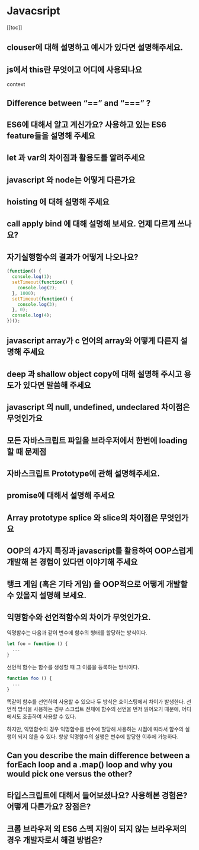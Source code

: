 # Javacsript

[[toc]]

## clouser에 대해 설명하고 예시가 있다면 설명해주세요.

## js에서 this란 무엇이고 어디에 사용되나요

context

## Difference between “==” and “===” ?

## ES6에 대해서 알고 계신가요? 사용하고 있는 ES6 feature들을 설명해 주세요

## let 과 var의 차이점과 활용도를 알려주세요

## javascript 와 node는 어떻게 다른가요

## hoisting 에 대해 설명해 주세요

## call apply bind 에 대해 설명해 보세요. 언제 다르게 쓰나요?

## 자기실행함수의 결과가 어떻게 나오나요?

```js
(function() {
  console.log(1);
  setTimeout(function() {
    console.log(2);
  }, 1000);
  setTimeout(function() {
    console.log(3);
  }, 0);
  console.log(4);
})();
```

## javascript array가 c 언어의 array와 어떻게 다른지 설명해 주세요

## deep 과 shallow object copy에 대해 설명해 주시고 용도가 있다면 말씀해 주세요

## javascript 의 null, undefined, undeclared 차이점은 무엇인가요

## 모든 자바스크립트 파일을 브라우저에서 한번에 loading 할 때 문제점

## 자바스크립트 Prototype에 관해 설명해주세요.

## promise에 대해서 설명해 주세요

## Array prototype splice 와 slice의 차이점은 무엇인가요

## OOP의 4가지 특징과 javascript를 활용하여 OOP스럽게 개발해 본 경험이 있다면 이야기해 주세요

## 탱크 게임 (혹은 기타 게임) 을 OOP적으로 어떻게 개발할 수 있을지 설명해 보세요.

## 익명함수와 선언적함수의 차이가 무엇인가요.

익명함수는 다음과 같이 변수에 함수의 형태를 할당하는 방식이다.

```js
let foo = function () {
  ...
}
```

선언적 함수는 함수를 생성할 때 그 이름을 등록하는 방식이다.

```js
function foo () {
  ...
}
```

똑같이 함수를 선언하여 사용할 수 있으나 두 방식은 호이스팅에서 차이가 발생한다.
선언적 방식을 사용하는 경우 스크립트 전체에 함수의 선언을 먼저 읽어오기 때문에, 어디에서도 호출하여 사용할 수 있다.

하지만, 익명함수의 경우 익명함수를 변수에 할당해 사용하는 시점에 따라서 함수의 실행이 되지 않을 수 있다.
항상 익명함수의 실행은 변수에 할당한 이후에 가능하다.

## Can you describe the main difference between a forEach loop and a .map() loop and why you would pick one versus the other?

## 타입스크립트에 대해서 들어보셨나요? 사용해본 경험은? 어떻게 다른가요? 장점은?

## 크롬 브라우저 외 ES6 스펙 지원이 되지 않는 브라우저의 경우 개발자로서 해결 방법은?
